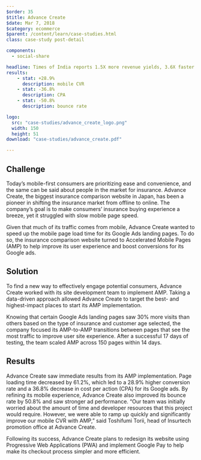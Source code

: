 ```yaml
---
$order: 35
$title: Advance Create
$date: Mar 7, 2018
$category: ecommerce
$parent: /content/learn/case-studies.html
class: case-study post-detail

components:
  - social-share

headline: Times of India reports 1.5X more revenue yields, 3.6X faster load time with AMP
results:
    - stat: +28.9%
      description: mobile CVR
    - stat: -36.8% 
      description: CPA
    - stat: -50.8%
      description: bounce rate

logo:
  src: "case-studies/advance_create_logo.png"
  width: 150
  height: 51 
download: "case-studies/advance_create.pdf"

---
```



<div class="img-left">
    <amp-img width="500" height="1015" layout="responsive" src="/static/img/case-studies/advance_create_1.png"></amp-img>
</div>

## Challenge

Today’s mobile-first consumers are prioritizing ease and convenience, and the same can be said about people in the market
for insurance. Advance Create, the biggest insurance comparison website in Japan, has been a pioneer in shifting the insurance
market from offline to online. The company’s goal is to make consumers’ insurance buying experience a breeze, yet it struggled
with slow mobile page speed.

Given that much of its traffic comes from mobile, Advance Create wanted to speed up the mobile page load time for its Google
Ads landing pages. To do so, the insurance comparison website turned to Accelerated Mobile Pages (AMP) to help improve its
user experience and boost conversions for its Google ads.

## Solution

To find a new way to effectively engage potential consumers, Advance Create worked with its site development team
to implement AMP. Taking a data-driven approach allowed Advance Create to target the best- and highest-impact places
to start its AMP implementation.

Knowing that certain Google Ads landing pages saw 30% more visits than others based on the type of insurance
and customer age selected, the company focused its AMP-to-AMP transitions between pages that see the most traffic
to improve user site experience. After a successful 17 days of testing, the team scaled AMP across 150 pages within
14 days.


## Results

Advance Create saw immediate results from its AMP implementation. Page loading time decreased by 61.2%, which led to
a 28.9% higher conversion rate and a 36.8% decrease in cost per action (CPA) for its Google ads. By refining its mobile experience,
Advance Create also improved its bounce rate by 50.8% and saw stronger ad performance. “Our team was initially worried about
the amount of time and developer resources that this project would require. However, we were able to ramp up quickly and
significantly improve our mobile CVR with AMP,” said Toshifumi Torii, head of Insurtech promotion office at Advance Create.

Following its success, Advance Create plans to redesign its website using Progressive Web Applications (PWA) and implement
Google Pay to help make its checkout process simpler and more efficient.

